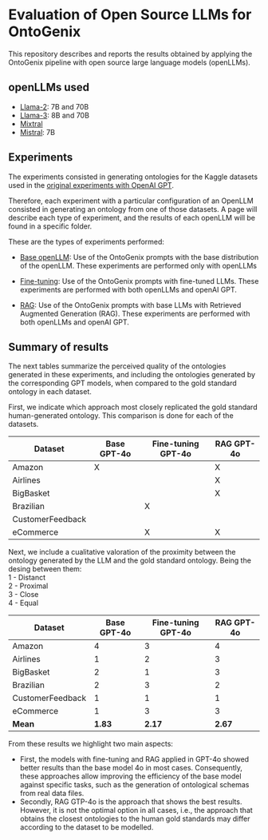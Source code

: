 # Evaluation of Open Source LLMs for OntoGenix
This repository describes and reports the results obtained by applying the OntoGenix pipeline with open source large language models (openLLMs).

## openLLMs used
* [Llama-2](https://huggingface.co/meta-llama/Llama-2-7b): 7B and 70B
* [Llama-3](https://github.com/meta-llama/llama3): 8B and 70B
* [Mixtral](https://huggingface.co/docs/transformers/en/model_doc/mixtral)
* [Mistral](https://mistral.ai): 7B

## Experiments 

The experiments consisted in generating ontologies for the Kaggle datasets used in the [original experiments with OpenAI GPT](https://github.com/tecnomod-um/OntoGenixEvaluation).

Therefore, each experiment with a particular configuration of an OpenLLM consisted in generating an ontology from one of those datasets. A page will describe each type of experiment, and the results of each openLLM will be found in a specific folder. 

These are the types of experiments performed:

* [Base openLLM](./base-llm/README.md): Use of the OntoGenix prompts with the base distribution of the openLLM. These experiments are performed only with openLLMs
 
* [Fine-tuning](./fine-tuning/README.md): Use of the OntoGenix prompts with fine-tuned LLMs. These experiments are performed with both openLLMs and openAI GPT.

* [RAG](./rag/README.md): Use of the OntoGenix prompts with base LLMs with Retrieved Augmented Generation (RAG). These experiments are performed with both openLLMs and openAI GPT.


## Summary of results
The next tables summarize the perceived quality of the ontologies generated in these experiments, and including the ontologies generated by the corresponding GPT models, when compared to the gold standard ontology in each dataset.

First, we indicate which approach most closely replicated the gold standard human-generated ontology. This comparison is done for each of the datasets. 

| Dataset           | Base GPT-4o | Fine-tuning GPT-4o | RAG GPT-4o |
|-------------------|-------------|--------------------|------------|
| Amazon            | X           |                    | X          |
| Airlines          |             |                    | X          |
| BigBasket         |             |                    | X          |
| Brazilian         |             | X                  |            |
| CustomerFeedback  |             |                    |            |
| eCommerce         |             | X                  | X          |


Next, we include a cualitative valoration of the proximity between the ontology generated by the LLM and the gold standard ontology.
Being the desing between them:
<br>
1 - Distanct <br>
2 - Proximal <br>
3 - Close <br>
4 - Equal <br>

| Dataset           |  Base GPT-4o | Fine-tuning GPT-4o | RAG GPT-4o |
|-------------------|--------------|--------------------|------------|
| Amazon            | 4            | 3                  | 4          |
| Airlines          | 1            | 2                  | 3          |
| BigBasket         | 2            | 1                  | 3          |
| Brazilian         | 2            | 3                  | 2          |
| CustomerFeedback  | 1            | 1                  | 1          |
| eCommerce         | 1            | 3                  | 3          |
| **Mean**          | **1.83**     | **2.17**           | **2.67**   |

From these results we highlight two main aspects:
- First, the models with fine-tuning and RAG applied in GPT-4o showed better results than the base model 4o in most cases. Consequently, these approaches allow improving the efficiency of the base model against specific tasks, such as the generation of ontological schemas from real data files.
- Secondly, RAG GTP-4o is the approach that shows the best results. However, it is not the optimal option in all cases, i.e., the approach that obtains the closest ontologies to the human gold standards may differ according to the dataset to be modelled.

